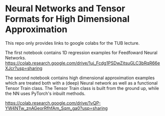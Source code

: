 # Neural Networks and Tensor Formats for High Dimensional Approximation

This repo only provides links to google colabs for the TUB lecture.


The first notebook contains 1D regression examples for Feedfoward Neural Networks.
https://colab.research.google.com/drive/1uj_Fcdg1PSDwZitsuGLC3bRqR66eXJcr?usp=sharing

The second notebook contains high dimensional approximation examples which are treated both with a (deep) Neural network as well as a functional Tensor Train class.
The Tensor Train class is built from the ground up, while the NN uses PyTorch's inbuilt methods.

https://colab.research.google.com/drive/1vQP-YW4NTw_znAGeorRfhfAm_Sqm_ga0?usp=sharing
